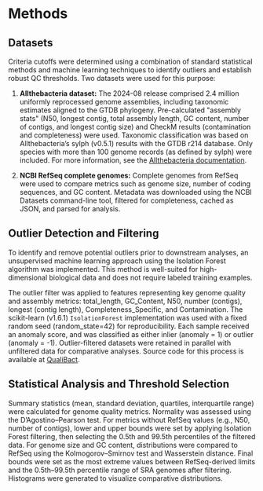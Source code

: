 # Methods

## Datasets

Criteria cutoffs were determined using a combination of standard statistical methods and machine learning techniques to identify outliers and establish robust QC thresholds. Two datasets were used for this purpose:

1. **Allthebacteria dataset:** The 2024-08 release comprised 2.4 million uniformly reprocessed genome assemblies, including taxonomic estimates aligned to the GTDB phylogeny. Pre-calculated "assembly stats" (N50, longest contig, total assembly length, GC content, number of contigs, and longest contig size) and CheckM results (contamination and completeness) were used. Taxonomic classification was based on Allthebacteria’s sylph (v0.5.1) results with the GTDB r214 database. Only species with more than 100 genome records (as defined by sylph) were included. For more information, see the [Allthebacteria documentation](https://allthebacteria.readthedocs.io/en/latest/).

2. **NCBI RefSeq complete genomes:** Complete genomes from RefSeq were used to compare metrics such as genome size, number of coding sequences, and GC content. Metadata was downloaded using the NCBI Datasets command-line tool, filtered for completeness, cached as JSON, and parsed for analysis.

## Outlier Detection and Filtering

To identify and remove potential outliers prior to downstream analyses, an unsupervised machine learning approach using the Isolation Forest algorithm was implemented. This method is well-suited for high-dimensional biological data and does not require labeled training examples.

The outlier filter was applied to features representing key genome quality and assembly metrics: total_length, GC_Content, N50, number (contigs), longest (contig length), Completeness_Specific, and Contamination. The scikit-learn (v1.6.1) `IsolationForest` implementation was used with a fixed random seed (random_state=42) for reproducibility. Each sample received an anomaly score, and was classified as either inlier (anomaly = 1) or outlier (anomaly = -1). Outlier-filtered datasets were retained in parallel with unfiltered data for comparative analyses. Source code for this process is available at [QualiBact](https://github.com/happykhan/qualibact).

## Statistical Analysis and Threshold Selection

Summary statistics (mean, standard deviation, quartiles, interquartile range) were calculated for genome quality metrics. Normality was assessed using the D’Agostino–Pearson test. For metrics without RefSeq values (e.g., N50, number of contigs), lower and upper bounds were set by applying Isolation Forest filtering, then selecting the 0.5th and 99.5th percentiles of the filtered data. For genome size and GC content, distributions were compared to RefSeq using the Kolmogorov–Smirnov test and Wasserstein distance. Final bounds were set as the most extreme values between RefSeq-derived limits and the 0.5th–99.5th percentile range of SRA genomes after filtering. Histograms were generated to visualize comparative distributions.
